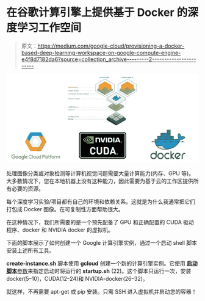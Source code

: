 # 在谷歌计算引擎上提供基于 Docker 的深度学习工作空间

> 原文：<https://medium.com/google-cloud/provisioning-a-docker-based-deep-learning-workspace-on-google-compute-engine-e4f8d7182da6?source=collection_archive---------2----------------------->

![](img/55b8520abd0a32091da6c3e22c7697ef.png)

处理图像分类或对象检测等计算机视觉问题需要大量计算能力(内存、GPU 等)。大多数情况下，您在本地机器上没有这种能力，因此需要为基于云的工作区提供所有必要的资源。

每个深度学习实验/项目都有自己的环境和依赖关系。这就是为什么我通常把它们打包成 Docker 图像。在可复制性方面帮助很大。

在这种情况下，我们所需要的是一个预先配备了 GPU 和正确配置的 CUDA 驱动程序、docker 和 NVIDIA docker 的虚拟机。

下面的脚本展示了如何创建一个 Google 计算引擎实例，通过一个启动 shell 脚本安装上述所有工具。

**create-instance.sh** 脚本使用 **gcloud** 创建一个新的计算引擎实例。它使用 [**启动脚本**参数](https://cloud.google.com/compute/docs/startupscript)来指定启动时将运行的 **startup.sh** (22)。这个脚本只运行一次，安装 docker(5–10)，CUDA(12–24)和 NVIDIA-docker(26–32)。

就这样，不再需要 apt-get 或 pip 安装。只需 SSH 进入虚拟机并启动您的容器！